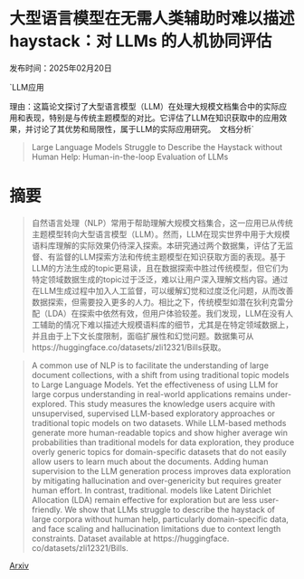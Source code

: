 # 大型语言模型在无需人类辅助时难以描述 haystack：对 LLMs 的人机协同评估

发布时间：2025年02月20日

`LLM应用

理由：这篇论文探讨了大型语言模型（LLM）在处理大规模文档集合中的实际应用和表现，特别是与传统主题模型的对比。它评估了LLM在知识获取中的应用效果，并讨论了其优势和局限性，属于LLM的实际应用研究。` `文档分析`

> Large Language Models Struggle to Describe the Haystack without Human Help: Human-in-the-loop Evaluation of LLMs

# 摘要

> 自然语言处理（NLP）常用于帮助理解大规模文档集合，这一应用已从传统主题模型转向大型语言模型（LLM）。然而，LLM在现实世界中用于大规模语料库理解的实际效果仍待深入探索。本研究通过两个数据集，评估了无监督、有监督的LLM探索方法和传统主题模型在知识获取方面的表现。基于LLM的方法生成的topic更易读，且在数据探索中胜过传统模型，但它们为特定领域数据生成的topic过于泛泛，难以让用户深入理解文档内容。通过在LLM生成过程中加入人工监督，可以缓解幻觉和过度泛化问题，从而改善数据探索，但需要投入更多的人力。相比之下，传统模型如潜在狄利克雷分配（LDA）在探索中依然有效，但用户体验较差。我们发现，LLM在没有人工辅助的情况下难以描述大规模语料库的细节，尤其是在特定领域数据上，并且由于上下文长度限制，面临扩展性和幻觉问题。数据集可从https://huggingface.co/datasets/zli12321/Bills获取。

> A common use of NLP is to facilitate the understanding of large document collections, with a shift from using traditional topic models to Large Language Models. Yet the effectiveness of using LLM for large corpus understanding in real-world applications remains under-explored. This study measures the knowledge users acquire with unsupervised, supervised LLM-based exploratory approaches or traditional topic models on two datasets. While LLM-based methods generate more human-readable topics and show higher average win probabilities than traditional models for data exploration, they produce overly generic topics for domain-specific datasets that do not easily allow users to learn much about the documents. Adding human supervision to the LLM generation process improves data exploration by mitigating hallucination and over-genericity but requires greater human effort. In contrast, traditional. models like Latent Dirichlet Allocation (LDA) remain effective for exploration but are less user-friendly. We show that LLMs struggle to describe the haystack of large corpora without human help, particularly domain-specific data, and face scaling and hallucination limitations due to context length constraints. Dataset available at https://huggingface. co/datasets/zli12321/Bills.

[Arxiv](https://arxiv.org/abs/2502.14748)